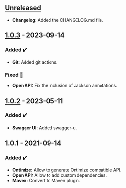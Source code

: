 <!-- ## [Unreleased] -->
<!-- ### Added ✔️-->
<!-- ### Changed 🛠️-->
<!-- ### Deprecated 🛑-->
<!-- ### Removed 🗑️-->
<!-- ### Fixed 🐛-->
<!-- ### Security 🛡️-->
<!-- Este fichero sigue el formato de https://keepachangelog.com -->


## [Unreleased]
* **Changelog**: Added the CHANGELOG.md file.
<!-- ### 🔧 Bug fixes: -->
## [1.0.3] - 2023-09-14
### Added ✔️
* **Git**: Added git actions.
### Fixed 🐛
* **Open API:** Fix the inclusion of Jackson annotations.
## [1.0.2] - 2023-05-11
### Added ✔️
* **Swagger UI**: Added swagger-ui.
<!-- ### 🔧 Bug fixes: -->
## 1.0.1 - 2021-09-14
### Added ✔️
* **Ontimize:** Allow to generate Ontimize compatible API.
* **Open API:** Allow to add custom dependencies.
* **Maven:** Convert to Maven plugin.


[unreleased]: https://github.com/ontimize/ontimize-openapi-generator/compare/1.0.3...HEAD
[1.0.4]: https://github.com/ontimize/ontimize-openapi-generator/compare/1.0.3...1.0.4
[1.0.3]: https://github.com/ontimize/ontimize-openapi-generator/compare/1.0.2...1.0.3
[1.0.2]: https://github.com/ontimize/ontimize-openapi-generator/compare/1.0.1...1.0.2
